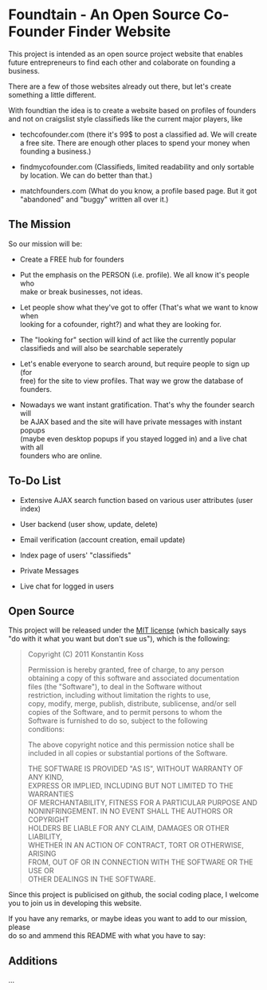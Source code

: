 # Foundtain - An Open Source Co-Founder Finder Website #

This project is intended as an open source project website that enables future 
entrepreneurs to find each other and colaborate on founding a business.

There are a few of those websites already out there, but let's create 
something a little different.

With foundtian the idea is to create a website based on profiles of founders 
and not on craigslist style classifieds like the current major players, like

+ techcofounder.com
(there it's 99$ to post a classified ad. We will create a free site. There are 
enough other places to spend your money when founding a business.)

+ findmycofounder.com
(Classifieds, limited readability and only sortable by location. We can do 
better than that.)

+ matchfounders.com
(What do you know, a profile based page. But it got "abandoned" and "buggy" 
written all over it.)



## The Mission ##

So our mission will be:

- Create a FREE hub for founders

- Put the emphasis on the PERSON (i.e. profile). We all know it's people who  
make or break businesses, not ideas.

- Let people show what they've got to offer (That's what we want to know when  
looking for a cofounder, right?) and what they are looking for.

- The "looking for" section will kind of act like the currently popular  
classifieds and will also be searchable seperately

- Let's enable everyone to search around, but require people to sign up (for  
free) for the site to view profiles. That way we grow the database of  
founders.

- Nowadays we want instant gratification. That's why the founder search will  
be AJAX based and the site will have private messages with instant popups  
(maybe even desktop popups if you stayed logged in) and a live chat with all  
founders who are online.



## To-Do List ##

- Extensive AJAX search function based on various user attributes (user index)

- User backend (user show, update, delete)

- Email verification (account creation, email update)

- Index page of users' "classifieds"

- Private Messages

- Live chat for logged in users



## Open Source ##

This project will be released under the [MIT license](http://www.opensource.org/licenses/mit-license.php) (which basically says "do with it what you want but don't sue us"), which is the following:

> Copyright (C) 2011 Konstantin Koss
> 
> Permission is hereby granted, free of charge, to any person  
> obtaining a copy of this software and associated documentation  
> files (the "Software"), to deal in the Software without  
> restriction, including without limitation the rights to use,  
> copy, modify, merge, publish, distribute, sublicense, and/or sell  
> copies of the Software, and to permit persons to whom the  
> Software is furnished to do so, subject to the following  
> conditions:
> 
> The above copyright notice and this permission notice shall be  
> included in all copies or substantial portions of the Software.
> 
> THE SOFTWARE IS PROVIDED "AS IS", WITHOUT WARRANTY OF ANY KIND,  
> EXPRESS OR IMPLIED, INCLUDING BUT NOT LIMITED TO THE WARRANTIES  
> OF MERCHANTABILITY, FITNESS FOR A PARTICULAR PURPOSE AND  
> NONINFRINGEMENT. IN NO EVENT SHALL THE AUTHORS OR COPYRIGHT  
> HOLDERS BE LIABLE FOR ANY CLAIM, DAMAGES OR OTHER LIABILITY,  
> WHETHER IN AN ACTION OF CONTRACT, TORT OR OTHERWISE, ARISING  
> FROM, OUT OF OR IN CONNECTION WITH THE SOFTWARE OR THE USE OR  
> OTHER DEALINGS IN THE SOFTWARE.


Since this project is publicised on github, the social coding place, I welcome  
you to join us in developing this website. 

If you have any remarks, or maybe ideas you want to add to our mission, please  
do so and ammend this README with what you have to say:



## Additions ##

...